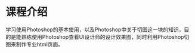 # 课程介绍


学习使用Photoshop的基本使用，以及Photoshop中关于切图这一块的知识，目的是能熟练使用Photoshop查看UI设计师的设计效果图，同时利用Photoshop切图来制作专业html页面。